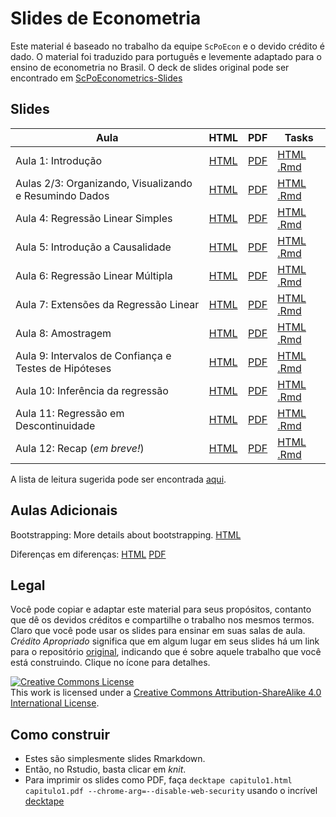 # Slides de Econometria

Este material é baseado no trabalho da equipe `ScPoEcon` e o devido crédito é dado. O material foi traduzido para português e levemente adaptado para o ensino de econometria no Brasil. O deck de slides original pode ser encontrado em [ScPoEconometrics-Slides](https://github.com/ScPoEcon/ScPoEconometrics-Slides)

## Slides

| Aula | HTML | PDF | Tasks |
|---------|:----:|:---:|-------|
| Aula 1: Introdução | [HTML](https://raw.githack.com/rfbressan/econometria_slides/master/chapter_intro/chapter_intro.html) | [PDF](https://rawcdn.githack.com/rfbressan/econometria_slides/master/chapter_intro/chapter_intro.pdf) | [HTML](https://raw.githack.com/rfbressan/econometria_slides/master/chapter_intro/tasks/intro_tasks.html) [.Rmd](https://raw.githack.com/rfbressan/econometria_slides/master/chapter_intro/tasks/intro_tasks.Rmd) |
| Aulas 2/3: Organizando, Visualizando e Resumindo Dados | [HTML](https://raw.githack.com/rfbressan/econometria_slides/master/chapter_tidy/chapter_tidy.html) | [PDF](https://rawcdn.githack.com/rfbressan/econometria_slides/master/chapter_tidy/chapter_tidy.pdf) | [HTML](https://raw.githack.com/rfbressan/econometria_slides/master/chapter_tidy/tasks/tidy_tasks.html) [.Rmd](https://raw.githack.com/rfbressan/econometria_slides/master/chapter_tidy/tasks/tidy_tasks.Rmd) |
| Aula 4: Regressão Linear Simples | [HTML](https://raw.githack.com/rfbressan/econometria_slides/master/chapter_slr/chapter_slr.html) | [PDF](https://rawcdn.githack.com/rfbressan/econometria_slides/master/chapter_slr/chapter_slr.pdf) | [HTML](https://raw.githack.com/rfbressan/econometria_slides/master/chapter_slr/tasks/slr_tasks.html) [.Rmd](https://raw.githack.com/rfbressan/econometria_slides/master/chapter_slr/tasks/slr_tasks.Rmd) |
| Aula 5: Introdução a Causalidade | [HTML](https://raw.githack.com/rfbressan/econometria_slides/master/chapter_causality/chapter_causality.html) | [PDF](https://rawcdn.githack.com/rfbressan/econometria_slides/master/chapter_causality/chapter_causality.pdf) | [HTML](https://raw.githack.com/rfbressan/econometria_slides/master/chapter_causality/tasks/causality_tasks.html) [.Rmd](https://raw.githack.com/rfbressan/econometria_slides/master/chapter_causality/tasks/causality_tasks.Rmd) |
| Aula 6: Regressão Linear Múltipla | [HTML](https://raw.githack.com/rfbressan/econometria_slides/master/chapter_mlr/chapter_mlr.html) | [PDF](https://rawcdn.githack.com/rfbressan/econometria_slides/master/chapter_mlr/chapter_mlr.pdf)  | [HTML](https://raw.githack.com/rfbressan/econometria_slides/master/chapter_mlr/tasks/mlr_tasks.html) [.Rmd](https://raw.githack.com/rfbressan/econometria_slides/master/chapter_mlr/tasks/mlr_tasks.Rmd) |
| Aula 7: Extensões da Regressão Linear  | [HTML](https://raw.githack.com/rfbressan/econometria_slides/master/chapter_regext/chapter_regext.html) | [PDF](https://rawcdn.githack.com/rfbressan/econometria_slides/master/chapter_regext/chapter_regext.pdf)  | [HTML](https://raw.githack.com/rfbressan/econometria_slides/master/chapter_regext/tasks/regext_tasks.html) [.Rmd](https://raw.githack.com/rfbressan/econometria_slides/master/chapter_regext/tasks/regext_tasks.Rmd) |
| Aula 8: Amostragem | [HTML](https://raw.githack.com/rfbressan/econometria_slides/master/chapter_sampling/chapter_sampling.html) | [PDF](https://rawcdn.githack.com/rfbressan/econometria_slides/master/chapter_sampling/chapter_sampling.pdf) | [HTML](https://raw.githack.com/rfbressan/econometria_slides/master/chapter_sampling/tasks/sampling_tasks.html) [.Rmd](https://raw.githack.com/rfbressan/econometria_slides/master/chapter_sampling/tasks/sampling_tasks.Rmd) |
| Aula 9: Intervalos de Confiança e Testes de Hipóteses | [HTML](https://raw.githack.com/rfbressan/econometria_slides/master/chapter_ci_hyptest/chapter_ci_hyptest.html) | [PDF](https://rawcdn.githack.com/rfbressan/econometria_slides/master/chapter_ci_hyptest/chapter_ci_hyptest.pdf) | [HTML]() [.Rmd]() |
| Aula 10: Inferência da regressão | [HTML](https://raw.githack.com/rfbressan/econometria_slides/master/chapter_reginference/reg_inference.html) | [PDF](https://rawcdn.githack.com/rfbressan/econometria_slides/master/chapter_reginference/reg_inference.pdf) | [HTML](https://raw.githack.com/rfbressan/econometria_slides/master/chapter_reginference/tasks/reginference_tasks.html) [.Rmd](https://raw.githack.com/rfbressan/econometria_slides/master/chapter_reginference/tasks/reginference_tasks.Rmd) |
| Aula 11: Regressão em Descontinuidade | [HTML](https://raw.githack.com/rfbressan/econometria_slides/master/chapter-RDD/RDD.html) | [PDF](https://rawcdn.githack.com/rfbressan/econometria_slides/master/chapter-RDD/RDD.pdf)  | [HTML]() [.Rmd]() |
| Aula 12: Recap (*em breve!*) | [HTML]() | [PDF]()  | [HTML]() [.Rmd]() |

A lista de leitura sugerida pode ser encontrada [aqui](https://github.com/rfbressan/econometria_slides/blob/master/syllabus.md).

## Aulas Adicionais

Bootstrapping: More details about bootstrapping. [HTML](https://raw.githack.com/rfbressan/econometria_slides/master/chapter_bootstrap/boostrap.html)

Diferenças em diferenças:
[HTML](https://raw.githack.com/rfbressan/econometria_slides/master/chapter_did/chapter_did.html) [PDF](https://rawcdn.githack.com/rfbressan/econometria_slides/master/chapter_did/chapter_did.pdf)

## Legal

Você pode copiar e adaptar este material para seus propósitos, contanto que dê os devidos créditos e compartilhe o trabalho nos mesmos termos. Claro que você pode usar os slides para ensinar em suas salas de aula. *Crédito Apropriado* significa que em algum lugar em seus slides há um link para o repositório [original](https://github.com/ScPoEcon/ScPoEconometrics-Slides), indicando que é sobre aquele trabalho que você está construindo. Clique no ícone para detalhes.

<a rel="license" href="http://creativecommons.org/licenses/by-sa/4.0/"><img alt="Creative Commons License" style="border-width:0" src="https://i.creativecommons.org/l/by-sa/4.0/88x31.png" /></a><br />This work is licensed under a <a rel="license" href="http://creativecommons.org/licenses/by-sa/4.0/">Creative Commons Attribution-ShareAlike 4.0 International License</a>.

## Como construir

* Estes são simplesmente slides Rmarkdown.
* Então, no Rstudio, basta clicar em *knit*.
* Para imprimir os slides como PDF, faça
```decktape capitulo1.html capitulo1.pdf --chrome-arg=--disable-web-security```
usando o incrível [decktape](https://github.com/astefanutti/decktape)